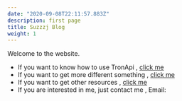 ```yaml
---
date: "2020-09-08T22:11:57.883Z"
description: first page  
title: Suzzzj Blog  
weight: 1
---
```


Welcome to the website.
- If you want to know how to use TronApi , [click me](/tron/)
- If you want to get more different something , [click me](/blog/) 
- If you want to get other resources , [click me](/resources)
- If you are interested in me, just contact me , Email: 



